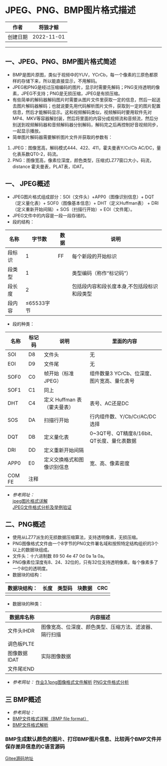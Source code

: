 # JPEG、PNG、BMP图片格式描述

|作者|将狼才鲸|
|---|---|
|创建日期|2022-11-01|

---

## 一、JPEG、PNG、BMP图片格式简述

* BMP是图片原图，类似于视频中的YUV，YCrCb，每一个像素的三原色都原样的存储下来，所以能直接显示，不用解码。
* JPEG和PNG是经过压缩编码的图片，显示时需要先解码；PNG支持透明的像素，JPEG不支持；PNG是无损压缩，JPEG是有损压缩。
* 有些简单的解码器解码图片时需要从图片文件里获取一定的信息，然后一起送去图片解码器解码；也就说要先用代码解析图片文件，获取到一定的图片配置信息，然后才能解码显示。这和视频解码类似，视频解码时要用软件先对MP4、MKV等容器解封装，然后将里面的内容分成视频流和音频流，然后分别送到视频解码器和音频解码器分别解码，解码完之后再控制好音视频同步，一起显示播放。
* 简单图片解码器需要解析图片文件并获取的参数有：
1. JPEG：图像宽高，解码模式444、422、411，霍夫曼表Y/Cr/Cb AC/DC，量化表系数QT0-2，码流。
2. PNG：图像宽高，像素位深度，颜色类型，压缩式LZ77窗口大小，码流，distance 霍夫曼表，PLAT表，IDAT。

## 一、 JPEG概述
* JPEG图片格式组成部分：SOI（文件头）+APP0（图像识别信息）+ DQT（定义量化表）+ SOF0（图像基本信息）+ DHT（定义Huffman表） + DRI（定义重新开始间隔）+ SOS（扫描行开始）+ EOI（文件尾）。
* JPEG文件中的内容是一段一段存储的。
* 段的结构：

|名称|字节数|数据|说明|
|---|---|---|---|
|段标识|1|FF|每个新段的开始标识|
|段类型|1||类型编码（称作“标记码”）|
|段长度|2||包括段内容和段长度本身,不包括段标识和段类型|
|段内容| ≤65533字节|||

* 段的种类：

|名称|标记码|说明|里面的内容|
|---|---|---|---|
|SOI|D8|文件头|无|
|EOI|D9|文件尾|无|
|SOF0|C0|帧开始（标准 JPEG）|组件数量3 YCrCb、位深度、图片宽高、量化表号|
|SOF1|C1|同上|
|DHT|C4|定义 Huffman 表（霍夫曼表）|表号、AC还是DC|
|SOS|DA|扫描行开始|行内组件数、Y/Cb/Cr/AC/DC选择|
|DQT|DB|定义量化表|0~3QT号、QT精度8/16bit、QT长度、量化表数据|
|DRI|DD|定义重新开始间隔|
|APP0|E0|定义交换格式和图像识别信息|宽、高、像素密度|
|COM FE|注释||


* *参考网址：*  
  [jpeg图片格式详解](https://blog.csdn.net/zz460833359/article/details/123921851)  
  [JPEG文件格式分析及举例验证](https://blog.csdn.net/weixin_49319373/article/details/123782858)

## 二、PNG概述

* 使用从LZ77派生的无损数据压缩算法，支持透明像素，无损压缩。
* PNG图像格式文件由一个8字节的PNG文件署名域和按照特定结构组织的3个以上的数据块组成。
* 文件头：十六进制数 89 50 4e 47 0d 0a 1a 0a。
* PNG像素位深度有8、24、32位的，只有32位支持透明像素，每个像素多了一个8位的透明度。
* 数据块的结构：

|数据块结构：|长度|类型码|块数据|CRC|
|---|---|---|---|---|
||||||

* 数据块的种类：

|数据库名称|内容描述|
|---|---|
|文件头IHDR|图像宽高、位深度、颜色类型、压缩方法、滤波器、隔行扫描|
|调色板PLTE||
|图像数据IDAT|实际图像数据|
|文件尾IEND||


* *参考网址：*
  [作业3.1png图像格式文件解析](https://blog.csdn.net/m0_53538517/article/details/115084747)
  [PNG文件格式分析](https://blog.csdn.net/m0_58972462/article/details/123572070)

## 三 BMP概述

* *参考网址：*
* [BMP文件格式详解（BMP file format）](https://blog.csdn.net/qq_41137110/article/details/119893817)
* [BMP文件格式解析](https://blog.csdn.net/XYK0318/article/details/105123197)
### BMP生成默认颜色的图片、打印BMP图片信息、比较两个BMP文件并保存差异信息的C语言源码
[Gitee源码地址](https://gitee.com/langcai1943/bmp_modify_display)
